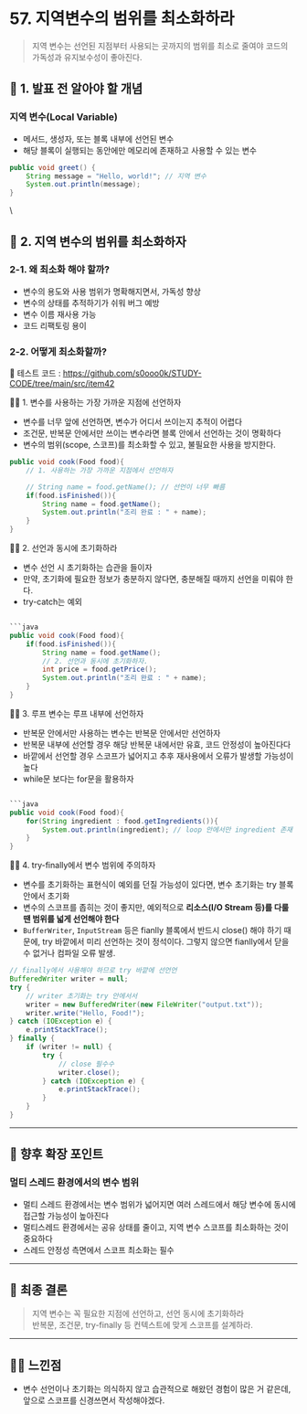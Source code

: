 # 57. 지역변수의 범위를 최소화하라

> 지역 변수는 선언된 지점부터 사용되는 곳까지의 범위를 최소로 줄여야 코드의 가독성과 유지보수성이 좋아진다.

## 📌 1. 발표 전 알아야 할 개념

### 지역 변수(Local Variable)

* 메서드, 생성자, 또는 블록 내부에 선언된 변수
* 해당 블록이 실행되는 동안에만 메모리에 존재하고 사용할 수 있는 변수

```java
public void greet() {
    String message = "Hello, world!"; // 지역 변수
    System.out.println(message);
}
```

\


## 📕 2. 지역 변수의 범위를 최소화하자

### 2-1. 왜 최소화 해야 할까?

* 변수의 용도와 사용 범위가 명확해지면서, 가독성 향상
* 변수의 상태를 추적하기가 쉬워 버그 예방
* 변수 이름 재사용 가능
* 코드 리팩토링 용이

### 2-2. 어떻게 최소화할까?

🔗 테스트 코드 : https://github.com/s0ooo0k/STUDY-CODE/tree/main/src/item42

☝🏼 1. 변수를 사용하는 가장 가까운 지점에 선언하자

* 변수를 너무 앞에 선언하면, 변수가 어디서 쓰이는지 추적이 어렵다
* 조건문, 반복문 안에서만 쓰이는 변수라면 블록 안에서 선언하는 것이 명확하다
* 변수의 범위(scope, 스코프)를 최소화할 수 있고, 불필요한 사용을 방지한다.

```java
public void cook(Food food){
    // 1. 사용하는 가장 가까운 지점에서 선언하자

    // String name = food.getName(); // 선언이 너무 빠름
    if(food.isFinished()){
        String name = food.getName();
        System.out.println("조리 완료 : " + name);
    }
}
```

☝🏼 2. 선언과 동시에 초기화하라

* 변수 선언 시 초기화하는 습관을 들이자
* 만약, 초기화에 필요한 정보가 충분하지 않다면, 충분해질 때까지 선언을 미뤄야 한다.
* try-catch는 예외

````java

```java
public void cook(Food food){
    if(food.isFinished()){
        String name = food.getName();
        // 2. 선언과 동시에 초기화하자.
        int price = food.getPrice();
        System.out.println("조리 완료 : " + name);
    }
}
````

☝🏼 3. 루프 변수는 루프 내부에 선언하자

* 반복문 안에서만 사용하는 변수는 반복문 안에서만 선언하자
* 반복문 내부에 선언할 경우 해당 반복문 내에서만 유효, 코드 안정성이 높아진다다
* 바깥에서 선언할 경우 스코프가 넓어지고 추후 재사용에서 오류가 발생할 가능성이 높다
* while문 보다는 for문을 활용하자

````java

```java
public void cook(Food food){
    for(String ingredient : food.getIngredients()){
        System.out.println(ingredient); // loop 안에서만 ingredient 존재
    }
}
````

☝🏼 4. try-finally에서 변수 범위에 주의하자

* 변수를 초기화하는 표현식이 예외를 던질 가능성이 있다면, 변수 초기화는 try 블록 안에서 초기화
* 변수의 스코프를 좁히는 것이 좋지만, 예외적으로 **리소스(I/O Stream 등)를 다룰 땐 범위를 넓게 선언해야 한다**
* `BufferWriter`, `InputStream` 등은 fianlly 블록에서 반드시 close() 해야 하기 때문에, try 바깥에서 미리 선언하는 것이 정석이다. 그렇지 않으면 fianlly에서 닫을 수 없거나 컴파일 오류 발생.

```java
// finally에서 사용해야 하므로 try 바깥에 선언언
BufferedWriter writer = null;
try {
    // writer 초기화는 try 안에서서
    writer = new BufferedWriter(new FileWriter("output.txt"));
    writer.write("Hello, Food!");
} catch (IOException e) {
    e.printStackTrace();
} finally {
    if (writer != null) {
        try {
            // close 필수수
            writer.close();
        } catch (IOException e) {
            e.printStackTrace();
        }
    }
}
```

***

## 💨 향후 확장 포인트

### 멀티 스레드 환경에서의 변수 범위

* 멀티 스레드 환경에서는 변수 범위가 넓어지면 여러 스레드에서 해당 변수에 동시에 접근할 가능성이 높아진다
* 멀티스레드 환경에서는 공유 상태를 줄이고, 지역 변수 스코프를 최소화하는 것이 중요하다
* 스레드 안정성 측면에서 스코프 최소화는 필수

***

## 🤖 최종 결론

> 지역 변수는 꼭 필요한 지점에 선언하고, 선언 동시에 초기화하라\
> 반복문, 조건문, try-finally 등 컨텍스트에 맞게 스코프를 설계하라.

***

## 😶‍🌫️ 느낀점

* 변수 선언이나 초기화는 의식하지 않고 습관적으로 해왔던 경험이 많은 거 같은데, 앞으로 스코프를 신경쓰면서 작성해야겠다.
